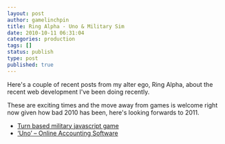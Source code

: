 ```yaml
---
layout: post
author: gamelinchpin
title: Ring Alpha - Uno & Military Sim
date: 2010-10-11 06:31:04
categories: production
tags: []
status: publish
type: post
published: true
---
```

Here's a couple of recent posts from my alter ego, Ring Alpha, about the
recent web development I've been doing recently.

These are exciting times and the move away from games is welcome right
now given how bad 2010 has been, here's looking forwards to 2011.

-   [Turn based military javascript
    game](http://ringalpha.com/blog/contract-turn-based-military-javascript-game/)
-   [‘Uno’ – Online Accounting
    Software](http://ringalpha.com/blog/contract-uno-online-accounting-software/)

